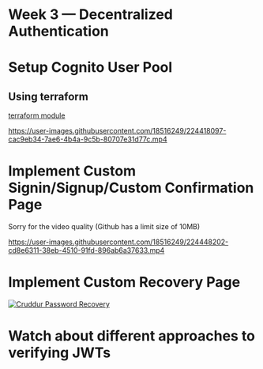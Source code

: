 # Week 3 — Decentralized Authentication

# Setup Cognito User Pool

## Using terraform 

[terraform module](../terraform/stacks/cognito/)

https://user-images.githubusercontent.com/18516249/224418097-cac9eb34-7ae6-4b4a-9c5b-80707e31d77c.mp4

# Implement Custom Signin/Signup/Custom Confirmation Page

Sorry for the video quality (Github has a limit size of 10MB)

https://user-images.githubusercontent.com/18516249/224448202-cd8e6311-38eb-4510-91fd-896ab6a37633.mp4

# Implement Custom Recovery Page	

[![Cruddur Password Recovery](https://img.youtube.com/vi/aDf5nvEEiJA/0.jpg)](https://www.youtube.com/watch?v=aDf5nvEEiJA)

# Watch about different approaches to verifying JWTs


